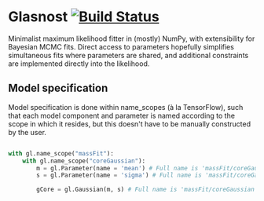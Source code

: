 Glasnost [![Build Status](https://travis-ci.com/dpohanlon/Glasnost.svg?token=6U7ubPocKxuFEpjJP4aK&branch=master)](https://travis-ci.com/dpohanlon/Glasnost)
===

Minimalist maximum likelihood fitter in (mostly) NumPy, with extensibility for Bayesian MCMC fits. Direct access to parameters hopefully simplifies simultaneous fits where parameters are shared, and additional constraints are implemented directly into the likelihood.

Model specification
---
Model specification is done within name_scopes (à la TensorFlow), such that each model component and parameter is named according to the scope in which it resides, but this doesn't have to be manually constructed by the user.

``` python

with gl.name_scope("massFit"):
    with gl.name_scope("coreGaussian"):
        m = gl.Parameter(name = 'mean') # Full name is 'massFit/coreGaussian/mean'
        s = gl.Parameter(name = 'sigma') # Full name is 'massFit/coreGaussian/sigma'

        gCore = gl.Gaussian(m, s) # Full name is 'massFit/coreGaussian'
```
